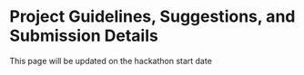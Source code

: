 # Project Guidelines, Suggestions, and Submission Details

This page will be updated on the hackathon start date
